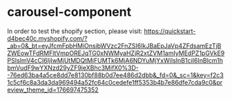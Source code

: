 # carousel-component

In order to test the shopify section, please visit: https://quickstart-d4bec40c.myshopify.com/?_ab=0&_bt=eyJfcmFpbHMiOnsibWVzc2FnZSI6IkJBaEpJaVp4ZFdsamEzTjBZWEowTFdRMFltVmpOREJqTG0xNWMyaHZjR2xtZVM1amIyMEdPZ1pGVkE9PSIsImV4cCI6IjIwMjUtMDQtMjFUMTk6MjA6NDYuMjYxWiIsInB1ciI6InBlcm1hbmVudF9wYXNzd29yZF9ieXBhc3MifX0%3D--76ed63ba4a5ce8dd7e8130bf88b0d7ee486d2dbb&_fd=0&_sc=1&key=f2c31c5cf6c8a3da3da969494a52fc64c0cedefe1ff5353b4b7e86dfe7cda9c0&preview_theme_id=176697475352 
